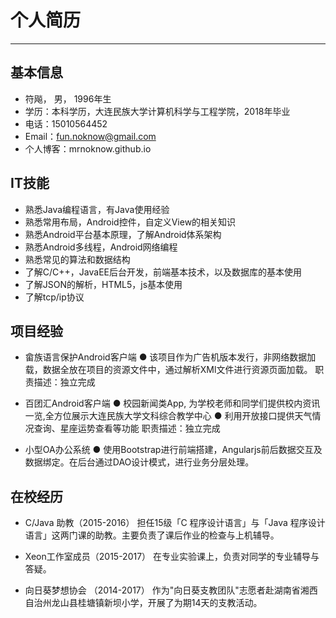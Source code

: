 
# 个人简历
-----

## 基本信息
* 符飚， 男， 1996年生
* 学历：本科学历，大连民族大学计算机科学与工程学院，2018年毕业
* 电话：15010564452
* Email：fun.noknow@gmail.com
* 个人博客：mrnoknow.github.io

## IT技能
* 熟悉Java编程语言，有Java使用经验
* 熟悉常用布局，Android控件，自定义View的相关知识
* 熟悉Android平台基本原理，了解Android体系架构
* 熟悉Android多线程，Android网络编程
* 熟悉常见的算法和数据结构 
* 了解C/C++，JavaEE后台开发，前端基本技术，以及数据库的基本使用
* 了解JSON的解析，HTML5，js基本使用
* 了解tcp/ip协议
## 项目经验

* 畲族语言保护Android客户端
    ● 该项目作为广告机版本发行，非网络数据加载，数据全放在项目的资源文件中，通过解析XMl文件进行资源页面加载。
   职责描述：独立完成

* 百团汇Android客户端
    ● 校园新闻类App, 为学校老师和同学们提供校内资讯一览,全方位展示大连民族大学文科综合教学中心
    ● 利用开放接口提供天气情况查询、星座运势查看等功能
   职责描述：独立完成

* 小型OA办公系统
    ● 使用Bootstrap进行前端搭建，Angularjs前后数据交互及数据绑定。在后台通过DAO设计模式，进行业务分层处理。
   
## 在校经历
* C/Java 助教（2015-2016）
    担任15级「C 程序设计语言」与「Java 程序设计语言」这两门课的助教。主要负责了课后作业的检查与上机辅导。

* Xeon工作室成员（2015-2017）
    在专业实验课上，负责对同学的专业辅导与答疑。

* 向日葵梦想协会 （2014-2017）
    作为"向日葵支教团队"志愿者赴湖南省湘西自治州龙山县桂塘镇新坝小学，开展了为期14天的支教活动。